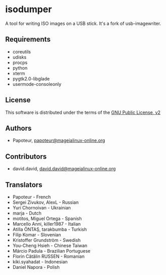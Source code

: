 isodumper
=========

A tool for writing ISO images on a USB stick. It's a fork of usb-imagewriter.


Requirements
-------------

- coreutils
- udisks
- procps
- python
- xterm
- pygtk2.0-libglade
- usermode-consoleonly


License
--------

This software is distributed under the terms of the
[GNU Public License, v2](COPYING)


Authors
--------
- Papoteur, <papoteur@mageialinux-online.org>


Contributors
--------
- david.david, <david.david@mageialinux-online.org>


Translators
--------
- Papoteur - French
- Sergei Zivukov, AlexL - Russian
- Yuri Chornoivan - Ukrainian
- marja - Dutch
- motitos, Miguel Ortega - Spanish
- Marcello Anni, killer1987 - Italian
- Atilla ÖNTAŞ, tarakbumba - Turkish
- Filip Komar - Slovenian
- Kristoffer Grundström - Swedish
- You-Cheng Hsieh - Chinese Taiwan
- Márcio Padula - Brazilian Portuguese
- Florin Cătălin RUSSEN - Romanian
- kiki.syahadat - Indonesian
- Daniel Napora - Polish
